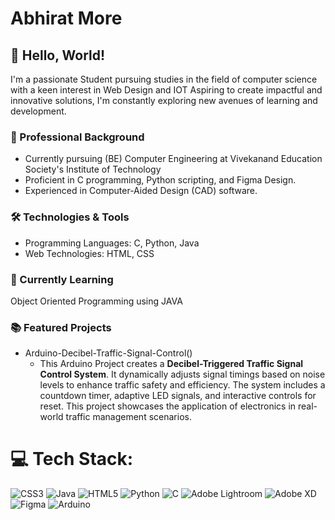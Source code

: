 # Abhirat More

## 👋 Hello, World!

I'm a passionate Student pursuing studies in the field of computer science with a keen interest in Web Design and IOT Aspiring to create impactful and innovative solutions, I'm constantly exploring new avenues of learning and development.

### 💼 Professional Background

- Currently pursuing (BE) Computer Engineering at Vivekanand Education Society's Institute of Technology
- Proficient in C programming, Python scripting, and Figma Design.
- Experienced in Computer-Aided Design (CAD) software.

### 🛠️ Technologies & Tools

- Programming Languages: C, Python, Java
- Web Technologies: HTML, CSS


### 🌱 Currently Learning

Object Oriented Programming using JAVA
### 📚 Featured Projects

- Arduino-Decibel-Traffic-Signal-Control()
  - This Arduino Project creates a **Decibel-Triggered Traffic Signal Control System**. It dynamically adjusts signal timings based on noise levels to enhance traffic safety and efficiency. The system includes a countdown timer, adaptive LED signals, and interactive controls for reset. This project showcases the application of electronics in real-world traffic management scenarios.

# 💻 Tech Stack:
![CSS3](https://img.shields.io/badge/css3-%231572B6.svg?style=for-the-badge&logo=css3&logoColor=white) ![Java](https://img.shields.io/badge/java-%23ED8B00.svg?style=for-the-badge&logo=java&logoColor=white) ![HTML5](https://img.shields.io/badge/html5-%23E34F26.svg?style=for-the-badge&logo=html5&logoColor=white) ![Python](https://img.shields.io/badge/python-3670A0?style=for-the-badge&logo=python&logoColor=ffdd54) ![C](https://img.shields.io/badge/c-%2300599C.svg?style=for-the-badge&logo=c&logoColor=white)    ![Adobe Lightroom](https://img.shields.io/badge/Adobe%20Lightroom-31A8FF.svg?style=for-the-badge&logo=Adobe%20Lightroom&logoColor=white)  ![Adobe XD](https://img.shields.io/badge/Adobe%20XD-470137?style=for-the-badge&logo=Adobe%20XD&logoColor=#FF61F6) 	![Figma](https://img.shields.io/badge/figma-%23F24E1E.svg?style=for-the-badge&logo=figma&logoColor=white)   ![Arduino](https://img.shields.io/badge/-Arduino-00979D?style=for-the-badge&logo=Arduino&logoColor=white)

